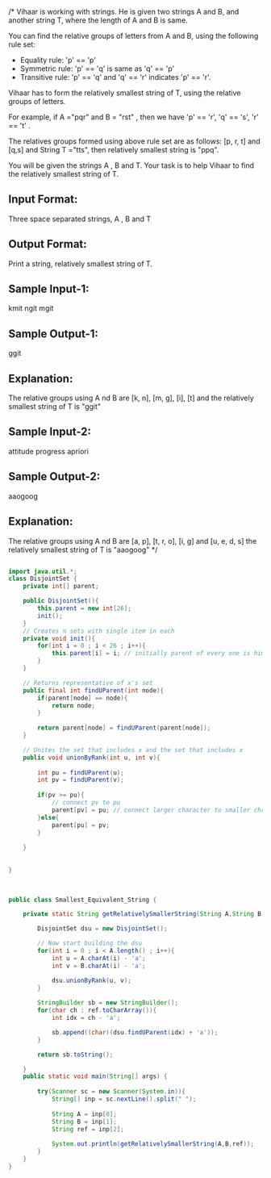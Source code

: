 /*
Vihaar is working with strings. 
He is given two strings A and B, and another string T,
where the length of A and B is same.

You can find the relative groups of letters from A and B,
using the following rule set:
- Equality rule: 'p' == 'p'
- Symmetric rule: 'p' == 'q' is same as 'q' == 'p'
- Transitive rule: 'p' == 'q' and 'q' == 'r' indicates 'p' == 'r'.

Vihaar has to form the relatively smallest string of T,
using the relative groups of letters.

For example, if A ="pqr" and B = "rst" , 
then we have 'p' == 'r', 'q' == 's', 'r' == 't' .

The relatives groups formed using above rule set are as follows: 
[p, r, t] and [q,s] and  String T ="tts", then relatively smallest string is "ppq".

You will be given the strings A , B and T.
Your task is to help Vihaar to find the relatively smallest string of T.


Input Format:
-------------
Three space separated strings, A , B and T

Output Format:
--------------
Print a string, relatively smallest string of T.


Sample Input-1:
---------------
kmit ngit mgit

Sample Output-1:
----------------
ggit

Explanation: 
------------
The relative groups using A nd B are [k, n], [m, g], [i], [t] and
the relatively smallest string of T is "ggit"


Sample Input-2:
---------------
attitude progress apriori

Sample Output-2:
----------------
aaogoog

Explanation: 
------------
The relative groups using A nd B are [a, p], [t, r, o], [i, g] and [u, e, d, s]
the relatively smallest string of T is "aaogoog"
 */

```java

import java.util.*;
class DisjointSet {
	private int[] parent;

	public DisjointSet(){
		this.parent = new int[26];
		init();
	}
	// Creates n sets with single item in each
	private void init(){
		for(int i = 0 ; i < 26 ; i++){
		    this.parent[i] = i; // initially parent of every one is him self or her self
		}
	}

	// Returns representative of x's set
	public final int findUParent(int node){
		if(parent[node] == node){
		    return node;
		}
		
		return parent[node] = findUParent(parent[node]);
	}

	// Unites the set that includes x and the set that includes x
	public void unionByRank(int u, int v){
	    
	    int pu = findUParent(u);
	    int pv = findUParent(v);
	    	    
        if(pv >= pu){
            // connect pv to pu
            parent[pv] = pu; // connect larger character to smaller character , parent should be smaller
        }else{
            parent[pu] = pv;
        }
	   
	}
	
	
}
	
	

public class Smallest_Equivalent_String {

    private static String getRelativelySmallerString(String A,String B,String ref){

        DisjointSet dsu = new DisjointSet();

        // Now start building the dsu
        for(int i = 0 ; i < A.length() ; i++){
            int u = A.charAt(i) - 'a';
            int v = B.charAt(i) - 'a';

            dsu.unionByRank(u, v);
        }
        
        StringBuilder sb = new StringBuilder();
        for(char ch : ref.toCharArray()){
            int idx = ch - 'a';

            sb.append((char)(dsu.findUParent(idx) + 'a'));
        }

        return sb.toString();

    }
    public static void main(String[] args) {
        
        try(Scanner sc = new Scanner(System.in)){
            String[] inp = sc.nextLine().split(" ");
    
            String A = inp[0];
            String B = inp[1];
            String ref = inp[2];
    
            System.out.println(getRelativelySmallerString(A,B,ref));
        }
    }
}
```
